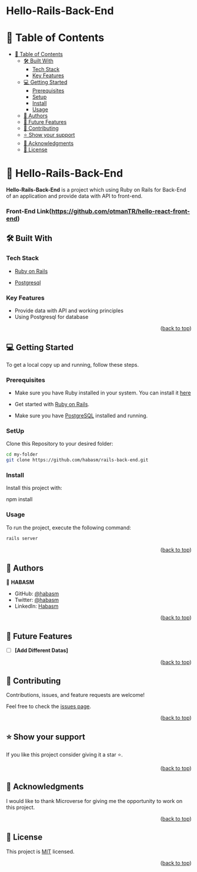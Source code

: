 # Hello-Rails-Back-End

# 📗 Table of Contents

- [📗 Table of Contents](#-table-of-contents)
  - [🛠 Built With ](#-built-with-)
    - [Tech Stack ](#tech-stack-)
    - [Key Features ](#key-features-)
  - [💻 Getting Started ](#-getting-started-)
    - [Prerequisites](#prerequisites)
    - [Setup](#setup)
    - [Install](#install)
    - [Usage](#usage)
  - [👥 Authors ](#-authors-)
  - [🔭 Future Features ](#-future-features-)
  - [🤝 Contributing ](#-contributing-)
  - [⭐️ Show your support ](#️-show-your-support-)
  - [🙏 Acknowledgments ](#-acknowledgments-)
  - [📝 License ](#-license-)

# 📖 Hello-Rails-Back-End<a name="about-project"></a>

**Hello-Rails-Back-End** is a project which using Ruby on Rails for Back-End of an application and provide data with API to front-end.

### Front-End Link(https://github.com/otmanTR/hello-react-front-end)

## 🛠 Built With <a name="built-with"></a>

### Tech Stack <a name="tech-stack"></a>

  <ul>
    <li><a href="https://rubyonrails.org/">Ruby on Rails</a></li>
  </ul>

  <ul>
    <li><a href="https://www.postgresql.org/">Postgresql</a></li>
  </ul>

### Key Features <a name="key-features"></a>

- Provide data with API and working principles
- Using Postgresql for database

<p align="right">(<a href="#readme-top">back to top</a>)</p>

## 💻 Getting Started <a name="getting-started"></a>

To get a local copy up and running, follow these steps.

### Prerequisites

- Make sure you have Ruby installed in your system. You can install it [here](https://www.ruby-lang.org/en/documentation/installation/)

- Get started with [Ruby on Rails](https://guides.rubyonrails.org/getting_started.html).

- Make sure you have [PostgreSQL](https://www.postgresql.org/) installed and running.

### SetUp

Clone this Repository to your desired folder:

```sh
cd my-folder
git clone https://github.com/habasm/rails-back-end.git
```

### Install

Install this project with:

npm install

### Usage

To run the project, execute the following command:

```sh
rails server
```

<p align="right">(<a href="#readme-top">back to top</a>)</p>

## 👥 Authors <a name="author"></a>

👤 **HABASM**

- GitHub: [@habasm](https://github.com/HABASM)
- Twitter: [@habasm](https://twitter.com/habasm)
- LinkedIn: [Habasm](https://www.linkedin.com/in/habasm/)

<p align="right">(<a href="#readme-top">back to top</a>)</p>

## 🔭 Future Features <a name="future-features"></a>

- [ ] **[Add Different Datas]**

<p align="right">(<a href="#readme-top">back to top</a>)</p>

## 🤝 Contributing <a name="contributing"></a>

Contributions, issues, and feature requests are welcome!

Feel free to check the [issues page](../../issues/).

<p align="right">(<a href="#readme-top">back to top</a>)</p>

## ⭐️ Show your support <a name="support"></a>

If you like this project consider giving it a star ⭐️.

<p align="right">(<a href="#readme-top">back to top</a>)</p>

## 🙏 Acknowledgments <a name="acknowledgements"></a>

I would like to thank Microverse for giving me the opportunity to work on this project.

<p align="right">(<a href="#readme-top">back to top</a>)</p>

## 📝 License <a name="license"></a>

This project is [MIT](./MIT.md) licensed.

<p align="right">(<a href="#readme-top">back to top</a>)</p>

